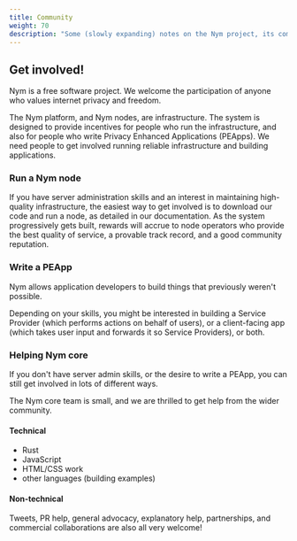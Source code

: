 ```yaml
---
title: Community
weight: 70
description: "Some (slowly expanding) notes on the Nym project, its community and governance."
---
```


## Get involved!

Nym is a free software project. We welcome the participation of anyone who values internet privacy and freedom.

The Nym platform, and Nym nodes, are infrastructure. The system is designed to provide incentives for people who run the infrastructure, and also for people who write Privacy Enhanced Applications (PEApps). We need people to get involved running reliable infrastructure and building applications.

### Run a Nym node

If you have server administration skills and an interest in maintaining high-quality infrastructure, the easiest way to get involved is to download our code and run a node, as detailed in our documentation. As the system progressively gets built, rewards will accrue to node operators who provide the best quality of service, a provable track record, and a good community reputation. 

### Write a PEApp

Nym allows application developers to build things that previously weren't possible. 

Depending on your skills, you might be interested in building a Service Provider (which performs actions on behalf of users), or a client-facing app (which takes user input and forwards it so Service Providers), or both. 


### Helping Nym core

If you don't have server admin skills, or the desire to write a PEApp, you can still get involved in lots of different ways. 

The Nym core team is small, and we are thrilled to get help from the wider community. 

#### Technical

* Rust
* JavaScript
* HTML/CSS work
* other languages (building examples)

#### Non-technical

Tweets, PR help, general advocacy, explanatory help, partnerships, and commercial collaborations are also all very welcome!